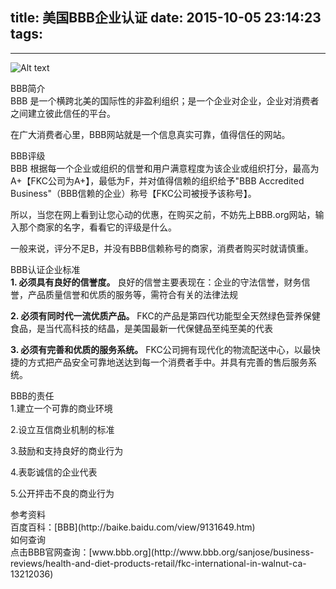 title: 美国BBB企业认证
date: 2015-10-05 23:14:23
tags:
---

---------------------------------------

![Alt text](/pocket-fkc-pages/images/certificate/bbb_image.jpg)

<div class="blue-panel-header">
BBB简介
</div>
<div class="blue-panel">
BBB 是一个横跨北美的国际性的非盈利组织；是一个企业对企业，企业对消费者之间建立彼此信任的平台。

在广大消费者心里，BBB网站就是一个信息真实可靠，值得信任的网站。
</div>

<div class="green-panel-header">
BBB评级
</div>
<div class="green-panel">
BBB 根据每一个企业或组织的信誉和用户满意程度为该企业或组织打分，最高为A+【FKC公司为A+】，最低为F，并对值得信赖的组织给予"BBB Accredited Business"（BBB信赖的企业）称号【FKC公司被授予该称号】。

所以，当您在网上看到让您心动的优惠，在购买之前，不妨先上BBB.org网站，输入那个商家的名字，看看它的评级是什么。

一般来说，评分不足B，并没有BBB信赖称号的商家，消费者购买时就请慎重。
</div>

<div class="yellow-panel-header">
BBB认证企业标准
</div>
<div class="yellow-panel">
<b>1. 必须具有良好的信誉度。</b>
  良好的信誉主要表现在：企业的守法信誉，财务信誉，产品质量信誉和优质的服务等，需符合有关的法律法规

<b>2. 必须有同时代一流优质产品。</b>
  FKC的产品是第四代功能型全天然绿色营养保健食品，是当代高科技的结晶，是美国最新一代保健品至纯至美的代表

<b>3. 必须有完善和优质的服务系统。</b>
  FKC公司拥有现代化的物流配送中心，以最快捷的方式把产品安全可靠地送达到每一个消费者手中。并具有完善的售后服务系统。
</div>

<div class="red-panel-header">
BBB的责任
</div>
<div class="red-panel">
1.建立一个可靠的商业环境

2.设立互信商业机制的标准

3.鼓励和支持良好的商业行为

4.表彰诚信的企业代表

5.公开抨击不良的商业行为
</div>

<div class="blue-panel-header">
参考资料
</div>
<div class="blue-panel">
百度百科：[BBB](http://baike.baidu.com/view/9131649.htm)
</div>

<div class="green-panel-header">
如何查询
</div>
<div class="green-panel">
点击BBB官网查询：[www.bbb.org](http://www.bbb.org/sanjose/business-reviews/health-and-diet-products-retail/fkc-international-in-walnut-ca-13212036)
</div>

